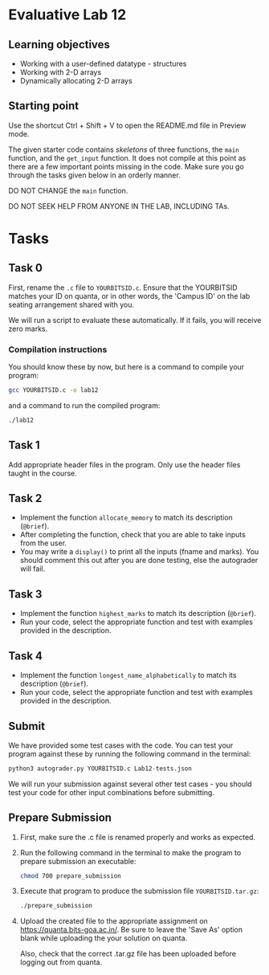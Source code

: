 # Evaluative Lab 12

## Learning objectives

* Working with a user-defined datatype - structures
* Working with 2-D arrays
* Dynamically allocating 2-D arrays

## Starting point

Use the shortcut Ctrl + Shift + V to open the README.md file in Preview mode.

The given starter code contains *skeletons* of three functions, the `main` function, and the `get_input` function. It does not compile at this point as there are a few important points missing in the code. Make sure you go through the tasks given below in an orderly manner.

DO NOT CHANGE the `main` function.

DO NOT SEEK HELP FROM ANYONE IN THE LAB, INCLUDING TAs.

# Tasks

## Task 0

First, rename the `.c` file to `YOURBITSID.c`.
Ensure that the YOURBITSID matches your ID on quanta, or in other words, the 'Campus ID' on the lab seating arrangement shared with you.

We will run a script to evaluate these automatically. If it fails, you will receive zero marks.

### Compilation instructions

You should know these by now, but here is a command to compile your program:

```sh
gcc YOURBITSID.c -o lab12
```

and a command to run the compiled program:

```sh
./lab12
```

## Task 1

Add appropriate header files in the program. Only use the header files taught in the course.

## Task 2

* Implement the function `allocate_memory` to match its description (`@brief`).
* After completing the function, check that you are able to take inputs from the user.
* You may write a `display()` to print all the inputs (fname and marks). You should comment this out after you are done testing, else the autograder will fail.

## Task 3

* Implement the function `highest_marks` to match its description (`@brief`).
* Run your code, select the appropriate function and test with examples provided in the description.

## Task 4

* Implement the function `longest_name_alphabetically` to match its description (`@brief`).
* Run your code, select the appropriate function and test with examples provided in the description.

## Submit

We have provided some test cases with the code.
You can test your program against these by running the following command in the terminal:

```python
python3 autograder.py YOURBITSID.c Lab12-tests.json
```

We will run your submission against several other test cases - you should test your code for other input combinations before submitting.

## Prepare Submission

1. First, make sure the .c file is renamed properly and works as expected.
2. Run the following command in the terminal to make the program to prepare submission an executable:

   ```sh
   chmod 700 prepare_submission
   ```

3. Execute that program to produce the submission file `YOURBITSID.tar.gz`:

   ```sh
   ./prepare_submission
   ```

4. Upload the created file to the appropriate assignment on <https://quanta.bits-goa.ac.in/>.
   Be sure to leave the 'Save As' option blank while uploading the your solution on quanta.

   Also, check that the correct .tar.gz file has been uploaded before logging out from quanta.